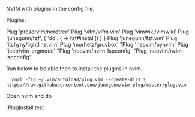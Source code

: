NVIM with plugins in the config file.

Plugins:


Plug 'preservim/nerdtree'
Plug 'vifm/vifm.vim'
Plug 'vimwiki/vimwiki'
Plug 'junegunn/fzf', { 'do': { -> fzf#install() } }
Plug 'junegunn/fzf.vim'
Plug 'itchyny/lightline.vim'
Plug 'morhetz/gruvbox'
"Plug 'neovim/pynvim'
Plug 'jceb/vim-orgmode'
"Plug 'neovim/nvim-lspconfig'
"Plug 'neovim/nvim-lspconfig'

Run below to be able then to install the plugins in nvim.

      curl -fLo ~/.vim/autoload/plug.vim --create-dirs \
    https://raw.githubusercontent.com/junegunn/vim-plug/master/plug.vim

Open nvim and do

:PlugInstall
test
